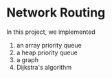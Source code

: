 # Network Routing
In this project, we implemented
1) an array priority queue
2) a heap priority queue
3) a graph
4) Dijkstra's algorithm
